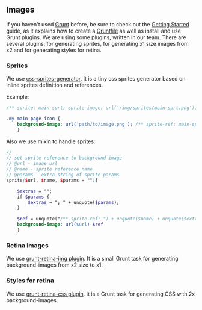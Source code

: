 ## Images

If you haven't used [Grunt](http://gruntjs.com/) before, be sure to check out the [Getting Started](http://gruntjs.com/getting-started) guide, as it explains how to create a [Gruntfile](http://gruntjs.com/sample-gruntfile) as well as install and use Grunt plugins.
We are using some plugins, written in our team.
There are several plugins: for generating sprites, for generating x1 size images from x2 and for generating styles for retina.

### Sprites

We use [css-sprites-generator](https://github.com/cheshirsky/css-sprites-generator).
It is a tiny css sprites generator based on inline sprites definition and references.

Example:

```scss
/** sprite: main-sprt; sprite-image: url('/img/sprites/main-sprt.png'); */

.my-main-page-icon {
    background-image: url('path/to/image.png'); /** sprite-ref: main-sprt; */
	}
```

Also we use mixin to handle sprites:

```scss
//
// set sprite reference to background image
// @url - image url
// @name - sprite reference name
// @params - extra string of sprite params
sprite($url, $name, $params = ""){

	$extras = "";
	if $params {
		$extras = "; " + unquote($params);
	}

	$ref = unquote("/** sprite-ref: ") + unquote($name) + unquote($extras) + unquote("; */");
	background-image: url($url) $ref
	}
```

### Retina images

We use [grunt-retina-img plugin](https://github.com/odnoklassniki/grunt-retina-img).
It is a small Grunt task for generating background-images from x2 size to x1.

### Styles for retina

We use [grunt-retina-css plugin](https://github.com/odnoklassniki/grunt-retina-css).
It is a Grunt task for generating CSS with 2x background-images.
